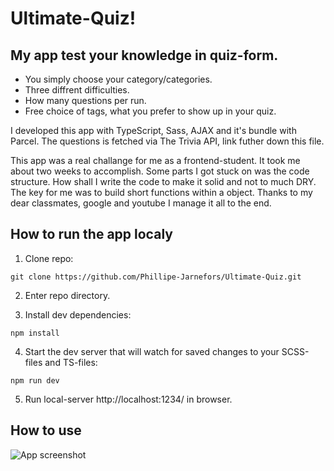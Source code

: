 # Ultimate-Quiz!

## My app test your knowledge in quiz-form.
- You simply choose your category/categories. 
- Three diffrent difficulties.
- How many questions per run.
- Free choice of tags, what you prefer to show up in your quiz.

I developed this app with TypeScript, Sass, AJAX and it's bundle with Parcel. 
The questions is fetched via The Trivia API, link futher down this file.

This app was a real challange for me as a frontend-student. It took me about two weeks to accomplish.
Some parts I got stuck on was the code structure. How shall I write the code to make it solid and not to much DRY.
The key for me was to build short functions within a object.
Thanks to my dear classmates, google and youtube I manage it all to the end.

## How to run the app localy

1) Clone repo:
```
git clone https://github.com/Phillipe-Jarnefors/Ultimate-Quiz.git
```

2) Enter repo directory.

3) Install dev dependencies:
```
npm install
```

4) Start the dev server that will watch for saved changes to your SCSS-files and TS-files:
```
npm run dev
```

5) Run local-server http://localhost:1234/ in browser.

## How to use
![App screenshot](https://i.imgur.com/RCKCASO.png)